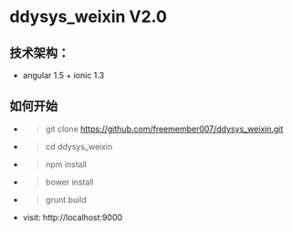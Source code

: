# ddysys_weixin V2.0

## 技术架构：
- angular 1.5 + ionic 1.3

## 如何开始
- > git clone https://github.com/freemember007/ddysys_weixin.git
- > cd ddysys_weixin
- > npm install
- > bower install 
- > grunt build
- visit: http://localhost:9000
